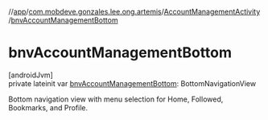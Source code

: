 //[app](../../../index.md)/[com.mobdeve.gonzales.lee.ong.artemis](../index.md)/[AccountManagementActivity](index.md)/[bnvAccountManagementBottom](bnv-account-management-bottom.md)

# bnvAccountManagementBottom

[androidJvm]\
private lateinit var [bnvAccountManagementBottom](bnv-account-management-bottom.md): BottomNavigationView

Bottom navigation view with menu selection for Home, Followed, Bookmarks, and Profile.
